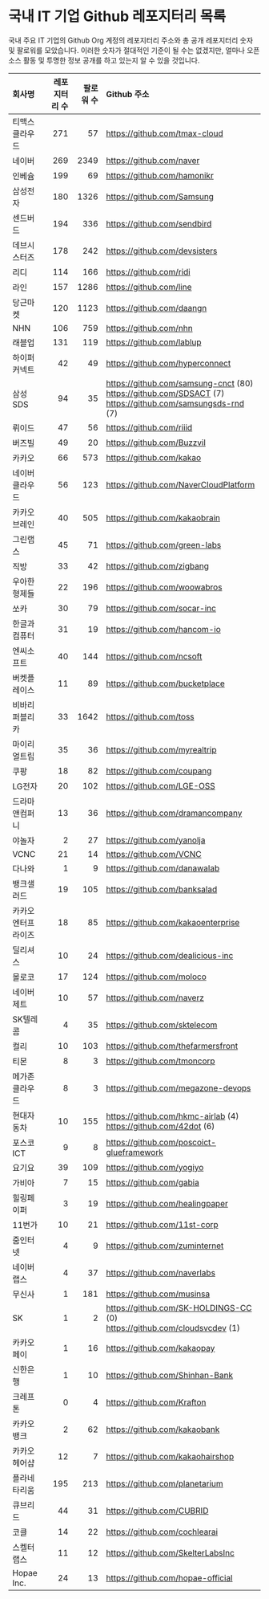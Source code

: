 # 국내 IT 기업 Github 레포지터리 목록
국내 주요 IT 기업의 Github Org 계정의 레포지터리 주소와 총 공개 레포지터리 숫자 및 팔로워를 모았습니다. 이러한 숫자가 절대적인 기준이 될 수는 없겠지만, 얼마나 오픈 소스 활동 및 투명한 정보 공개를 하고 있는지 알 수 있을 것입니다.

<!-- MARKDOWN_TABLE(GITHUB): START -->

| **회사명** | **레포지터리 수** | **팔로워 수** | **Github 주소** |
|:---|---:|---:|:---|
| 티맥스클라우드 | 271 | 57 | https://github.com/tmax-cloud |
| 네이버 | 269 | 2349 | https://github.com/naver |
| 인베슘 | 199 | 69 | https://github.com/hamonikr |
| 삼성전자 | 180 | 1326 | https://github.com/Samsung |
| 센드버드 | 194 | 336 | https://github.com/sendbird |
| 데브시스터즈 | 178 | 242 | https://github.com/devsisters |
| 리디 | 114 | 166 | https://github.com/ridi |
| 라인 | 157 | 1286 | https://github.com/line |
| 당근마켓 | 120 | 1123 | https://github.com/daangn |
| NHN | 106 | 759 | https://github.com/nhn |
| 래블업 | 131 | 119 | https://github.com/lablup |
| 하이퍼커넥트 | 42 | 49 | https://github.com/hyperconnect |
| 삼성SDS | 94 | 35 | https://github.com/samsung-cnct (80)<br />https://github.com/SDSACT (7)<br />https://github.com/samsungsds-rnd (7) |
| 뤼이드 | 47 | 56 | https://github.com/riiid |
| 버즈빌 | 49 | 20 | https://github.com/Buzzvil |
| 카카오 | 66 | 573 | https://github.com/kakao |
| 네이버클라우드 | 56 | 123 | https://github.com/NaverCloudPlatform |
| 카카오브레인 | 40 | 505 | https://github.com/kakaobrain |
| 그린랩스 | 45 | 71 | https://github.com/green-labs |
| 직방 | 33 | 42 | https://github.com/zigbang |
| 우아한형제들 | 22 | 196 | https://github.com/woowabros |
| 쏘카 | 30 | 79 | https://github.com/socar-inc |
| 한글과컴퓨터 | 31 | 19 | https://github.com/hancom-io |
| 엔씨소프트 | 40 | 144 | https://github.com/ncsoft |
| 버켓플레이스 | 11 | 89 | https://github.com/bucketplace |
| 비바리퍼블리카 | 33 | 1642 | https://github.com/toss |
| 마이리얼트립 | 35 | 36 | https://github.com/myrealtrip |
| 쿠팡 | 18 | 82 | https://github.com/coupang |
| LG전자 | 20 | 102 | https://github.com/LGE-OSS |
| 드라마앤컴퍼니 | 13 | 36 | https://github.com/dramancompany |
| 야놀자 | 2 | 27 | https://github.com/yanolja |
| VCNC | 21 | 14 | https://github.com/VCNC |
| 다나와 | 1 | 9 | https://github.com/danawalab |
| 뱅크샐러드 | 19 | 105 | https://github.com/banksalad |
| 카카오엔터프라이즈 | 18 | 85 | https://github.com/kakaoenterprise |
| 딜리셔스 | 10 | 24 | https://github.com/dealicious-inc |
| 몰로코 | 17 | 124 | https://github.com/moloco |
| 네이버제트 | 10 | 57 | https://github.com/naverz |
| SK텔레콤 | 4 | 35 | https://github.com/sktelecom |
| 컬리 | 10 | 103 | https://github.com/thefarmersfront |
| 티몬 | 8 | 3 | https://github.com/tmoncorp |
| 메가존클라우드 | 8 | 3 | https://github.com/megazone-devops |
| 현대자동차 | 10 | 155 | https://github.com/hkmc-airlab (4)<br />https://github.com/42dot (6) |
| 포스코ICT | 9 | 8 | https://github.com/poscoict-glueframework |
| 요기요 | 39 | 109 | https://github.com/yogiyo |
| 가비아 | 7 | 15 | https://github.com/gabia |
| 힐링페이퍼 | 3 | 19 | https://github.com/healingpaper |
| 11번가 | 10 | 21 | https://github.com/11st-corp |
| 줌인터넷 | 4 | 9 | https://github.com/zuminternet |
| 네이버랩스 | 4 | 37 | https://github.com/naverlabs |
| 무신사 | 1 | 181 | https://github.com/musinsa |
| SK | 1 | 2 | https://github.com/SK-HOLDINGS-CC (0)<br />https://github.com/cloudsvcdev (1) |
| 카카오페이 | 1 | 16 | https://github.com/kakaopay |
| 신한은행 | 1 | 10 | https://github.com/Shinhan-Bank |
| 크레프톤 | 0 | 4 | https://github.com/Krafton |
| 카카오뱅크 | 2 | 62 | https://github.com/kakaobank |
| 카카오헤어샵 | 12 | 7 | https://github.com/kakaohairshop |
| 플라네타리움 | 195 | 213 | https://github.com/planetarium |
| 큐브리드 | 44 | 31 | https://github.com/CUBRID |
| 코클 | 14 | 22 | https://github.com/cochlearai |
| 스켈터랩스 | 11 | 12 | https://github.com/SkelterLabsInc |
| Hopae Inc. | 24 | 13 | https://github.com/hopae-official |

<!-- MARKDOWN_TABLE(GITHUB): END -->
